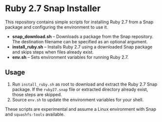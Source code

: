 # Ruby 2.7 Snap Installer

This repository contains simple scripts for installing Ruby 2.7 from a Snap package and configuring the environment to use it.

- **snap_download.sh** – Downloads a package from the Snap repository. The
  destination filename can be specified as an optional argument.
- **install_ruby.sh** – Installs Ruby 2.7 using a downloaded Snap package and
  skips steps when files already exist.
- **env.sh** – Sets environment variables for running Ruby 2.7.

## Usage

1. Run `install_ruby.sh` as root to download and extract the Ruby 2.7 Snap package. If the
   `ruby27.snap` file or extracted directory already exist, those steps are skipped.
2. Source `env.sh` to update the environment variables for your shell.

These scripts are experimental and assume a Linux environment with Snap and `squashfs-tools` available.
